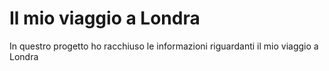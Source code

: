 # Il mio viaggio a Londra

In questro progetto ho racchiuso le informazioni riguardanti il mio viaggio a Londra